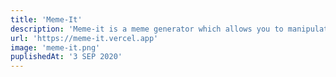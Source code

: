 ```yaml
---
title: 'Meme-It'
description: 'Meme-it is a meme generator which allows you to manipulate text on a chosen meme template.'
url: 'https://meme-it.vercel.app'
image: 'meme-it.png'
puplishedAt: '3 SEP 2020'
---
```

